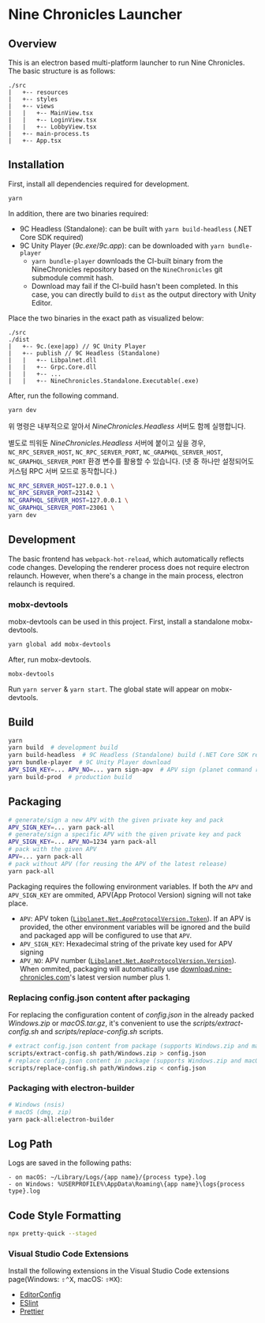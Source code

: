 # Nine Chronicles Launcher

## Overview

This is an electron based multi-platform launcher to run Nine Chronicles.
The basic structure is as follows:

```
./src
|   +-- resources
|   +-- styles
|   +-- views
|   |   +-- MainView.tsx
|   |   +-- LoginView.tsx
|   |   +-- LobbyView.tsx
|   +-- main-process.ts
|   +-- App.tsx
```

## Installation

First, install all dependencies required for development.

```bash
yarn
```

In addition, there are two binaries required:

- 9C Headless (Standalone): can be built with `yarn build-headless`
  (.NET Core SDK required)
- 9C Unity Player (_9c.exe_/_9c.app_): can be downloaded with `yarn bundle-player`
  - `yarn bundle-player` downloads the CI-built binary from the NineChronicles repository based on the `NineChronicles` git submodule commit hash.
  - Download may fail if the CI-build hasn't been completed. In this case, you can directly build to `dist` as the output directory with Unity Editor.

Place the two binaries in the exact path as visualized below: 

```
./src
./dist
|   +-- 9c.(exe|app) // 9C Unity Player
|   +-- publish // 9C Headless (Standalone)
|   |   +-- Libpalnet.dll
|   |   +-- Grpc.Core.dll
|   |   +-- ...
|   |   +-- NineChronicles.Standalone.Executable(.exe)
```

After, run the following command.

```sh
yarn dev
```

위 명령은 내부적으로 알아서 _NineChronicles.Headless_ 서버도 함께 실행합니다.

별도로 띄워둔 _NineChronicles.Headless_ 서버에 붙이고 싶을 경우, `NC_RPC_SERVER_HOST`,
`NC_RPC_SERVER_PORT`, `NC_GRAPHQL_SERVER_HOST`, `NC_GRAPHQL_SERVER_PORT`
환경 변수를 활용할 수 있습니다. (넷 중 하나만 설정되어도 커스텀 RPC 서버 모드로 동작합니다.)

```sh
NC_RPC_SERVER_HOST=127.0.0.1 \
NC_RPC_SERVER_PORT=23142 \
NC_GRAPHQL_SERVER_HOST=127.0.0.1 \
NC_GRAPHQL_SERVER_PORT=23061 \
yarn dev
```

## Development

The basic frontend has `webpack-hot-reload`, which automatically reflects code changes.
Developing the renderer process does not require electron relaunch. However, when there's a change in the main process, electron relaunch is required.

### mobx-devtools

mobx-devtools can be used in this project. First, install a standalone mobx-devtools.

```sh
yarn global add mobx-devtools
```

After, run mobx-devtools.

```sh
mobx-devtools
```

Run `yarn server` & `yarn start`. The global state will appear on mobx-devtools.

## Build

```bash
yarn
yarn build  # development build
yarn build-headless  # 9C Headless (Standalone) build (.NET Core SDK required)
yarn bundle-player  # 9C Unity Player download
APV_SIGN_KEY=... APV_NO=... yarn sign-apv  # APV sign (planet command required)
yarn build-prod  # production build
```

## Packaging

```bash
# generate/sign a new APV with the given private key and pack
APV_SIGN_KEY=... yarn pack-all
# generate/sign a specific APV with the given private key and pack
APV_SIGN_KEY=... APV_NO=1234 yarn pack-all
# pack with the given APV
APV=... yarn pack-all
# pack without APV (for reusing the APV of the latest release)
yarn pack-all
```

Packaging requires the following environment variables. If both the `APV` and `APV_SIGN_KEY` are ommited,
APV(App Protocol Version) signing will not take place.

- `APV`: APV token
  ([`Libplanet.Net.AppProtocolVersion.Token`][appprotocolversion.token]).
  If an APV is provided, the other environment variables will be ignored and the build and packaged app will be configured to use that `APV`.
- `APV_SIGN_KEY`: Hexadecimal string of the private key used for APV signing
- `APV_NO`: APV number
  ([`Libplanet.Net.AppProtocolVersion.Version`][appprotocolversion.version]).
  When ommited, packaging will automatically use [download.nine-chronicles.com](https://download.nine-chronicles.com/)'s latest version number plus 1.

[appprotocolversion.token]: https://docs.libplanet.io/master/api/Libplanet.Net.AppProtocolVersion.html#Libplanet_Net_AppProtocolVersion_Token
[appprotocolversion.version]: https://docs.libplanet.io/master/api/Libplanet.Net.AppProtocolVersion.html#Libplanet_Net_AppProtocolVersion_Version

### Replacing config.json content after packaging

For replacing the configuration content of _config.json_ in the already packed _Windows.zip_ or _macOS.tar.gz_, it's convenient to use the _scripts/extract-config.sh_ and _scripts/replace-config.sh_ scripts.

```bash
# extract config.json content from package (supports Windows.zip and macOS.tar.gz)
scripts/extract-config.sh path/Windows.zip > config.json
# replace config.json content in package (supports Windows.zip and macOS.tar.gz)
scripts/replace-config.sh path/Windows.zip < config.json
```

### Packaging with electron-builder

```bash
# Windows (nsis)
# macOS (dmg, zip)
yarn pack-all:electron-builder
```

## Log Path

Logs are saved in the following paths:

```
- on macOS: ~/Library/Logs/{app name}/{process type}.log
- on Windows: %USERPROFILE%\AppData\Roaming\{app name}\logs{process type}.log
```

## Code Style Formatting

```bash
npx pretty-quick --staged
```

### Visual Studio Code Extensions

Install the following extensions in the Visual Studio Code extensions page(Windows: <kbd>⇧⌃X</kbd>, macOS: <kbd>⇧⌘X</kbd>):

- [EditorConfig]
- [ESlint]
- [Prettier]

[editorconfig]: https://marketplace.visualstudio.com/items?itemName=EditorConfig.EditorConfig
[eslint]: https://marketplace.visualstudio.com/items?itemName=dbaeumer.vscode-eslint
[prettier]: https://marketplace.visualstudio.com/items?itemName=esbenp.prettier-vscode
